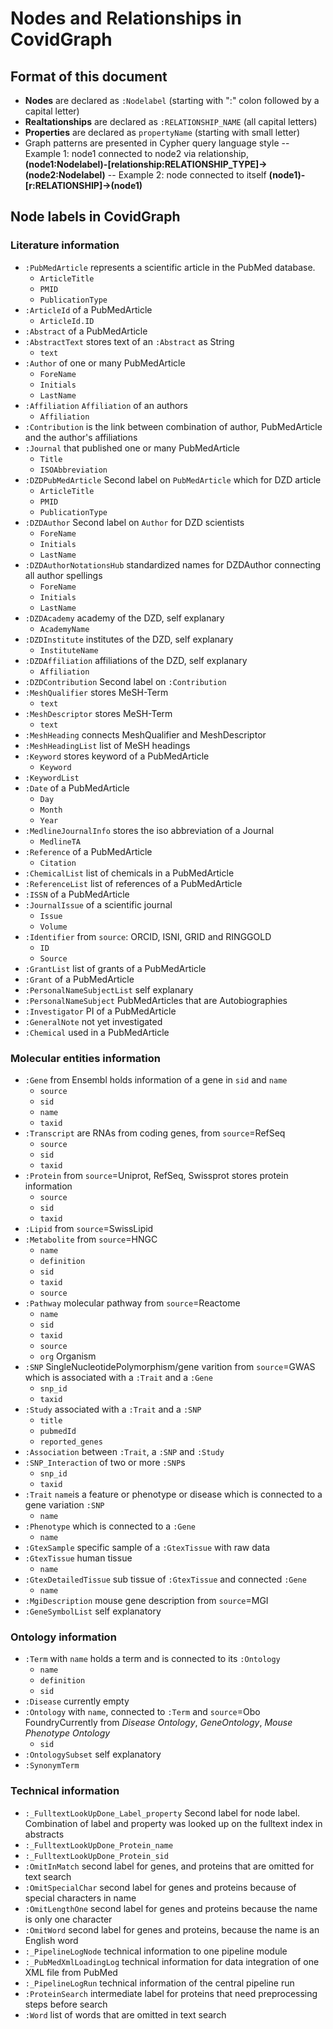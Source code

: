 # Nodes and Relationships in CovidGraph
## Format of this document
- **Nodes** are declared as `:Nodelabel` (starting with ":" colon followed by a capital letter)
- **Realtationships** are declared as `:RELATIONSHIP_NAME` (all capital letters)
- **Properties** are declared as `propertyName` (starting with small letter)
- Graph patterns are presented in Cypher query language style
-- Example 1: node1 connected to node2 via relationship,
**(node1:Nodelabel)-[relationship:RELATIONSHIP_TYPE]->(node2:Nodelabel)**
-- Example 2: node connected to itself
**(node1)-[r:RELATIONSHIP]->(node1)**


## Node labels in CovidGraph

### Literature information
- `:PubMedArticle` represents a scientific article in the PubMed database.
	- `ArticleTitle`
  - `PMID`
  - `PublicationType`
- `:ArticleId` of a PubMedArticle
	- `ArticleId.ID` 
- `:Abstract` of a PubMedArticle
- `:AbstractText` stores text of an `:Abstract` as String
	- `text` 
- `:Author` of one or many PubMedArticle
	- `ForeName`
  - `Initials`
  - `LastName`
- `:Affiliation` `Affiliation` of an authors
	- `Affiliation`
- `:Contribution` is the link between combination of author, PubMedArticle and the author's affiliations
- `:Journal` that published one or many PubMedArticle
	- `Title`
  - `ISOAbbreviation`
- `:DZDPubMedArticle` Second label on `PubMedArticle` which for DZD article
	- `ArticleTitle`
  - `PMID`
  - `PublicationType`
- `:DZDAuthor` Second label on `Author` for DZD scientists
	- `ForeName`
  - `Initials`
  - `LastName`
- `:DZDAuthorNotationsHub` standardized names for DZDAuthor connecting all 
author spellings
	- `ForeName`
  - `Initials`
  - `LastName`
- `:DZDAcademy` academy of the DZD, self explanary
	- `AcademyName`
- `:DZDInstitute` institutes of the DZD, self explanary
	- `InstituteName`
- `:DZDAffiliation` affiliations of the DZD, self explanary
	- `Affiliation`
- `:DZDContribution` Second label on `:Contribution`
- `:MeshQualifier` stores MeSH-Term
	- `text`
- `:MeshDescriptor` stores MeSH-Term
	- `text`
- `:MeshHeading` connects MeshQualifier and MeshDescriptor
- `:MeshHeadingList` list of MeSH headings
- `:Keyword` stores keyword of a PubMedArticle
	- `Keyword`
- `:KeywordList`
- `:Date` of a PubMedArticle
	- `Day`
  - `Month`
  - `Year`
- `:MedlineJournalInfo` stores the iso abbreviation of a Journal
	- `MedlineTA`
- `:Reference` of a PubMedArticle
	- `Citation`
- `:ChemicalList` list of chemicals in a PubMedArticle
- `:ReferenceList` list of references of a PubMedArticle
- `:ISSN` of a PubMedArticle
- `:JournalIssue` of a scientific journal
	- `Issue`
  - `Volume`
- `:Identifier` from `source`: ORCID, ISNI, GRID and RINGGOLD
	- `ID`
  - `Source`
- `:GrantList` list of grants of a PubMedArticle
- `:Grant` of a PubMedArticle
- `:PersonalNameSubjectList` self explanary
- `:PersonalNameSubject` PubMedArticles that are Autobiographies
- `:Investigator` PI of a PubMedArticle
- `:GeneralNote` not yet investigated
- `:Chemical` used in a PubMedArticle
### Molecular entities information
- `:Gene` from Ensembl holds information of a gene in `sid` and `name`
	- `source`
  - `sid`
  - `name`
  - `taxid`
- `:Transcript` are RNAs from coding genes, from `source`=RefSeq
	- `source`
  - `sid`
  - `taxid`
- `:Protein` from `source`=Uniprot, RefSeq, Swissprot stores protein information
	- `source`
  - `sid`
  - `taxid`
- `:Lipid` from `source`=SwissLipid
- `:Metabolite` from `source`=HNGC
	- `name`
  - `definition`
  - `sid`
  - `taxid`
  - `source`
- `:Pathway` molecular pathway from `source`=Reactome
	- `name`
  - `sid`
  - `taxid`
  - `source`
  - `org` Organism
- `:SNP` SingleNucleotidePolymorphism/gene varition from `source`=GWAS which is associated with a `:Trait` and a `:Gene`
	- `snp_id`
  - `taxid`
- `:Study` associated with a `:Trait` and a `:SNP`
	- `title`
  - `pubmedId`
  - `reported_genes`
- `:Association` between `:Trait`, a `:SNP` and `:Study`
- `:SNP_Interaction` of two or more `:SNP`s
	- `snp_id`
  - `taxid`
- `:Trait` `name`is a feature or phenotype or disease which is connected to a gene variation `:SNP`
	- `name`
- `:Phenotype` which is connected to a `:Gene`
	- `name`
- `:GtexSample` specific sample of a `:GtexTissue` with raw data
- `:GtexTissue` human tissue 
	- `name`
- `:GtexDetailedTissue` sub tissue of `:GtexTissue` and connected `:Gene`
	- `name`
- `:MgiDescription` mouse gene description from `source`=MGI
- `:GeneSymbolList` self explanatory


### Ontology information
- `:Term`	with `name` holds a term and is connected to its `:Ontology`
	- `name`
  - `definition`
  - `sid`
- `:Disease`	currently empty
- `:Ontology`	with `name`, connected to `:Term` and `source`=Obo FoundryCurrently from *Disease Ontology*, *GeneOntology*, *Mouse Phenotype Ontology*
	- `sid`
- `:OntologySubset` self explanatory
- `:SynonymTerm` 

### Technical information
- `:_FulltextLookUpDone_Label_property` Second label for node label. Combination of label and property was looked up on the fulltext index in abstracts
- `:_FulltextLookUpDone_Protein_name`
- `:_FulltextLookUpDone_Protein_sid`
- `:OmitInMatch` second label for genes, and proteins that are omitted for text search
- `:OmitSpecialChar` second label for genes and proteins because of special characters in name
- `:OmitLengthOne` second label for genes and proteins because the name is only one character
- `:OmitWord` second label for genes and proteins, because the name is an English word
- `:_PipelineLogNode` technical information to one pipeline module
- `:_PubMedXmlLoadingLog` technical information for data integration of one XML file from PubMed 
- `:_PipelineLogRun` technical information of the central pipeline run
- `:ProteinSearch` intermediate label for proteins that need preprocessing steps before search
- `:Word` list of words that are omitted in text search


